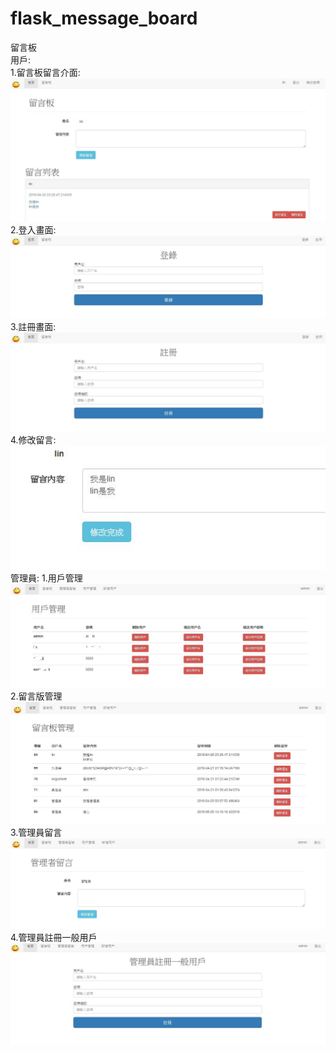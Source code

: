 # flask_message_board
留言板  
用戶:  
1.留言板留言介面:    
![image](https://github.com/tony-lin-ming-jui/flask_message_board/blob/master/%E7%95%99%E8%A8%80%E6%9D%BF.JPG)  
2.登入畫面:  
![image](https://github.com/tony-lin-ming-jui/flask_message_board/blob/master/%E7%99%BB%E5%85%A5%E7%95%AB%E9%9D%A2.JPG)  
3.註冊畫面:  
![image](https://github.com/tony-lin-ming-jui/flask_message_board/blob/master/%E8%A8%BB%E5%86%8A.JPG)  
4.修改留言:  
![image](https://github.com/tony-lin-ming-jui/flask_message_board/blob/master/%E4%BF%AE%E6%94%B9.JPG)  
管理員:
1.用戶管理  
![image](https://github.com/tony-lin-ming-jui/flask_message_board/blob/master/%E7%94%A8%E6%88%B6%E7%AE%A1%E7%90%86.JPG)
2.留言版管理
![image](https://github.com/tony-lin-ming-jui/flask_message_board/blob/master/%E7%95%99%E8%A8%80%E7%89%88%E7%AE%A1%E7%90%86.JPG)
3.管理員留言  
![image](https://github.com/tony-lin-ming-jui/flask_message_board/blob/master/%E7%AE%A1%E7%90%86%E8%80%85%E7%95%99%E8%A8%80.JPG)
4.管理員註冊一般用戶    
![image](https://github.com/tony-lin-ming-jui/flask_message_board/blob/master/%E7%AE%A1%E7%90%86%E5%8E%9F%E8%A8%BB%E5%86%8A%E4%B8%80%E8%88%AC%E7%94%A8%E6%88%B6.JPG)

